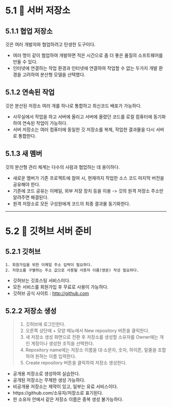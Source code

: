 5.1 🚀 서버 저장소
=
## 5.1.1 협업 저장소

깃은 여러 개발자와 협업하려고 탄생한 도구이다.
- 여러 명이 같이 협업하여 개발하면 적은 시간으로 좀 더 좋은 품질의 소프트웨어를 만들 수 있다.
- 인터넷에 연결하는 작업 환경과 인터넷에 연결하여 작업할 수 없는 두가지 개발 환경을 고려하여 분산형 모델을 선택했다.

## 5.1.2 연속된 작업

깃은 분산된 저장소 여러 개를 하나로 통합하고 최신코드 배포가 가능하다.
- 사무실에서 작업을 하고 서버에 올리고 서버에 올렸던 코드를 로컬 컴퓨터에 동기화하여 연속된 작업이 가능하다.
- 서버 저장소는 여러 컴퓨터에 동일한 깃 저장소를 복제, 작업한 결과물을 다시 서버로 통합한다.

## 5.1.3 새 멤버

깃의 분산형 관리 체계는 다수의 사람과 협업하는 데 용이하다.
- 새로운 멤버가 기존 프로젝트에 참여 시, 현재까지 작업한 소스 코드 마지막 버전을 공유해야 한다.
- 기존에 코드 공유는 이메일, 외부 저장 장치 등을 이용 -> 깃의 원격 저장소 주소만 알려주면 해결된다.
- 원격 저장소로 모든 구성원에게 코드의 최종 결과물 동기화한다.

* * *

5.2 🚀 깃허브 서버 준비
=
## 5.2.1 깃허브
	1. 회원가입을 위한 이메일 주소 입력이 필요하다.
	2. 저장소를 구별하는 주소 값으로 사용될 사용자 이름(영문) 작성 필요하다.
- 깃허브는 깃호스팅 서비스이다.
- 모든 서비스를 회원가입 후 무료로 사용이 가능하다.
- 깃허브 공식 사이트 : http://github.com

## 5.2.2 저장소 생성
>1. 깃허브에 로그인한다.
>2. 오른쪽 상단에 + 모양 메뉴에서 New repository 버튼을 클릭한다.
>3. 새 저장소 생성 화면으로 전환 후 저장소를 생성할 소유자를 Owner에는 개인 게정이나 생성한 조직을 선택한다.
>4. Repository name에는 저장소 이름을 대·소문자, 숫자, 하이픈, 밑줄을 조합하여 원하는 이름 입력한다.
>5. Create repository 버튼을 클릭하여 저장소 생성한다.
- 공개용 저장소로 생성하여 실습한다.
- 공개된 저장소는 무제한 생성 가능하다.
- 비공개용 저장소는 제약이 있고, 일부는 유료 서비스이다.
- https://<cut>github.com/소유자/저장소로 표기된다.
- 한 소유자 안에서 같은 저장소 이름은 중복 생성 불가능하다.
